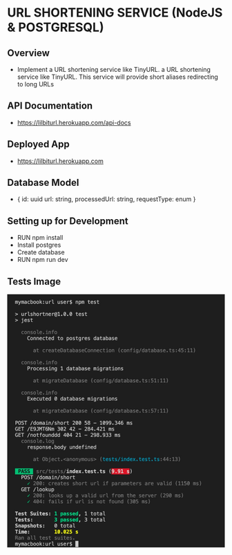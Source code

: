 # URL SHORTENING SERVICE (NodeJS & POSTGRESQL)

## Overview
- Implement a URL shortening service like TinyURL. a URL shortening service like TinyURL. This service will provide short aliases redirecting to long URLs

## API Documentation
- https://lilbiturl.herokuapp.com/api-docs

## Deployed App
- https://lilbiturl.herokuapp.com

## Database Model
- {
    id: uuid
    url: string,
    processedUrl: string,
    requestType: enum
}
## Setting up for Development
- RUN npm install
- Install postgres
- Create database
- RUN npm run dev

## Tests Image
![Image description](https://github.com/manuelbiolatiri/url-shortening-service/blob/master/src/tests/testSnapshot.jpeg)
